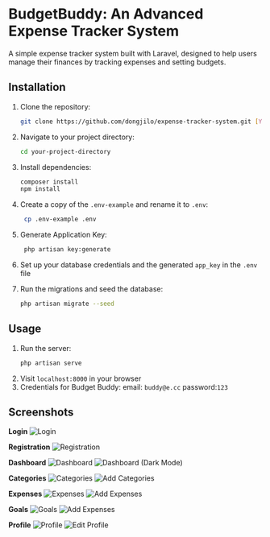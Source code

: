 # BudgetBuddy: An Advanced Expense Tracker System

A simple expense tracker system built with Laravel, designed to help users manage their finances by tracking expenses and setting budgets.

## Installation

1. Clone the repository:
   ```bash
   git clone https://github.com/dongjilo/expense-tracker-system.git [YourDirectoryName]
    ```
2. Navigate to your project directory:
    ```bash
    cd your-project-directory
    ```
3. Install dependencies:
    ```bash
    composer install
    npm install
    ```
4. Create a copy of the `.env-example` and rename it to `.env`:
   ```bash
    cp .env-example .env
   ```
5. Generate Application Key:
   ```bash
    php artisan key:generate
   ```
6. Set up your database credentials and the generated `app_key` in the `.env` file


7. Run the migrations and seed the database:
    ```bash
    php artisan migrate --seed
    ```
## Usage

1. Run the server:
    ```bash
    php artisan serve
    ```
2. Visit `localhost:8000` in your browser
3. Credentials for Budget Buddy: email: `buddy@e.cc` password:`123`

## Screenshots
**Login**
![Login](screenshots/1.png)

**Registration**
![Registration](screenshots/2.png)

**Dashboard**
![Dashboard](screenshots/3.png)
![Dashboard (Dark Mode)](screenshots/4.png)

**Categories**
![Categories](screenshots/5.png)
![Add Categories](screenshots/6.png)

**Expenses**
![Expenses](screenshots/7.png)
![Add Expenses](screenshots/8.png)

**Goals**
![Goals](screenshots/9.png)
![Add Expenses](screenshots/10.png)

**Profile**
![Profile](screenshots/11.png)
![Edit Profile](screenshots/12.png)

